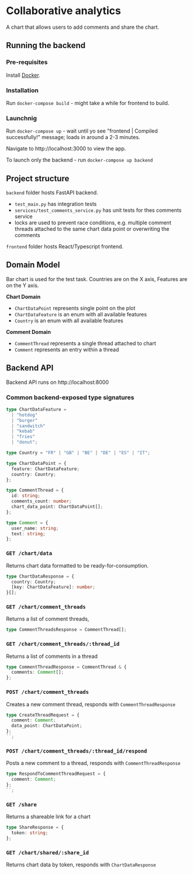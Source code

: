 # Collaborative analytics

A chart that allows users to add comments and share the chart.

## Running the backend

### Pre-requisites

Install [Docker](https://www.docker.com/get-started/).

### Installation

Run `docker-compose build` - might take a while for frontend to build.

### Launchnig

Run `docker-compose up` - wait until yo see "frontend | Compiled successfully!" message; loads in around a 2-3 minutes.

Navigate to http://localhost:3000 to view the app.

To launch only the backend - run `docker-compose up backend`

## Project structure

`backend` folder hosts FastAPI backend.

- `test_main.py` has integration tests
- `services/test_comments_service.py` has unit tests for thes comments service
- locks are used to prevent race conditions, e.g. multiple comment threads attached to the same chart data point or overwriting the comments

`frontend` folder hosts React/Typescript frontend.

## Domain Model

Bar chart is used for the test task. Countries are on the X axis, Features are on the Y axis.

**Chart Domain**

- `ChartDataPoint` represents single point on the plot
- `ChartDataFeature` is an enum with all available features
- `Country` is an enum with all available features

**Comment Domain**

- `CommentThread` represents a single thread attached to chart
- `Comment` represents an entry within a thread

## Backend API

Backend API runs on http://localhost:8000

### Common backend-exposed type signatures

```typescript
type ChartDataFeature =
  | "hotdog"
  | "burger"
  | "sandwitch"
  | "kebab"
  | "fries"
  | "donut";

type Country = "FR" | "GB" | "BE" | "DE" | "ES" | "IT";

type ChartDataPoint = {
  feature: ChartDataFeature;
  country: Country;
};

type CommentThread = {
  id: string;
  comments_count: number;
  chart_data_point: ChartDataPoint[];
};

type Comment = {
  user_name: string;
  text: string;
};
```

### `GET /chart/data`

Returns chart data formatted to be ready-for-consumption.

```typescript
type ChartDataResponse = {
  country: Country;
  [key: ChartDataFeature]: number;
}[];
```

### `GET /chart/comment_threads`

Returns a list of comment threads,

```typescript
type CommentThreadsResponse = CommentThread[];
```

### `GET /chart/comment_threads/:thread_id`

Returns a list of comments in a thread

```typescript
type CommentThreadResponse = CommentThread & {
  comments: Comment[];
};
```

### `POST /chart/comment_threads`

Creates a new comment thread, responds with `CommentThreadResponse`

```typescript
type CreateThreadRequest = {
  comment: Comment;
  data_point: ChartDataPoint;
};
``;
```

### `POST /chart/comment_threads/:thread_id/respond`

Posts a new comment to a thread, responds with `CommentThreadResponse`

```typescript
type RespondToCommentThreadRequest = {
  comment: Comment;
};
``;
```

### `GET /share`

Returns a shareable link for a chart

```typescript
type ShareResponse = {
  token: string;
};
```

### `GET /chart/shared/:share_id`

Returns chart data by token, responds with `ChartDataResponse`
